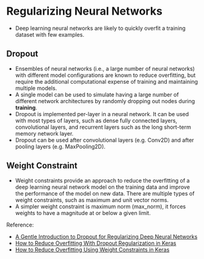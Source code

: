 #  Regularizing Neural Networks 

* Deep learning neural networks are likely to quickly overfit a training dataset with few examples.

## Dropout

* Ensembles of neural networks (i.e., a large number of neural networks) with different model configurations are known to reduce overfitting, but require the additional computational expense of training and maintaining multiple models.
* A single model can be used to simulate having a large number of different network architectures by randomly dropping out nodes during **training**.
* Dropout is implemented per-layer in a neural network. It can be used with most types of layers, such as dense fully connected layers, convolutional layers, and recurrent layers such as the long short-term memory network layer.
* Dropout can be used after convolutional layers (e.g. Conv2D) and after pooling layers (e.g. MaxPooling2D).

## Weight Constraint

* Weight constraints provide an approach to reduce the overfitting of a deep learning neural network model on the training data and improve the performance of the model on new data. There are multiple types of weight constraints, such as maximum and unit vector norms.
* A simpler weight constraint is maximum norm (max_norm), it forces weights to have a magnitude at or below a given limit.

Reference:
* [A Gentle Introduction to Dropout for Regularizing Deep Neural Networks](https://machinelearningmastery.com/dropout-for-regularizing-deep-neural-networks/)
* [How to Reduce Overfitting With Dropout Regularization in Keras](https://machinelearningmastery.com/how-to-reduce-overfitting-with-dropout-regularization-in-keras/)
* [How to Reduce Overfitting Using Weight Constraints in Keras](https://machinelearningmastery.com/how-to-reduce-overfitting-in-deep-neural-networks-with-weight-constraints-in-keras/)